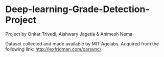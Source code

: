 # Deep-learning-Grade-Detection-Project
Project by Onkar Trivedi, Aishwary Jagetia &amp; Animesh Nema 

Dataset collected and made available by MIT Agelabs. Acquired from the following link: http://lexfridman.com/carsync/
